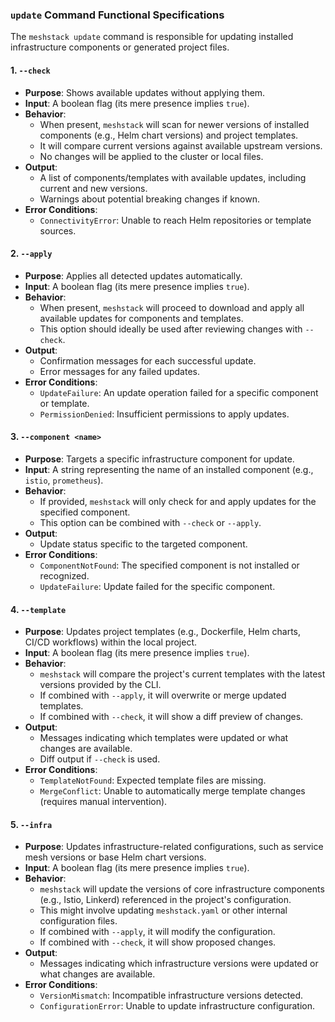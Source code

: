 ### `update` Command Functional Specifications

The `meshstack update` command is responsible for updating installed infrastructure components or generated project files.

#### 1. `--check`

*   **Purpose**: Shows available updates without applying them.
*   **Input**: A boolean flag (its mere presence implies `true`).
*   **Behavior**:
    *   When present, `meshstack` will scan for newer versions of installed components (e.g., Helm chart versions) and project templates.
    *   It will compare current versions against available upstream versions.
    *   No changes will be applied to the cluster or local files.
*   **Output**:
    *   A list of components/templates with available updates, including current and new versions.
    *   Warnings about potential breaking changes if known.
*   **Error Conditions**:
    *   `ConnectivityError`: Unable to reach Helm repositories or template sources.

#### 2. `--apply`

*   **Purpose**: Applies all detected updates automatically.
*   **Input**: A boolean flag (its mere presence implies `true`).
*   **Behavior**:
    *   When present, `meshstack` will proceed to download and apply all available updates for components and templates.
    *   This option should ideally be used after reviewing changes with `--check`.
*   **Output**:
    *   Confirmation messages for each successful update.
    *   Error messages for any failed updates.
*   **Error Conditions**:
    *   `UpdateFailure`: An update operation failed for a specific component or template.
    *   `PermissionDenied`: Insufficient permissions to apply updates.

#### 3. `--component <name>`

*   **Purpose**: Targets a specific infrastructure component for update.
*   **Input**: A string representing the name of an installed component (e.g., `istio`, `prometheus`).
*   **Behavior**:
    *   If provided, `meshstack` will only check for and apply updates for the specified component.
    *   This option can be combined with `--check` or `--apply`.
*   **Output**:
    *   Update status specific to the targeted component.
*   **Error Conditions**:
    *   `ComponentNotFound`: The specified component is not installed or recognized.
    *   `UpdateFailure`: Update failed for the specific component.

#### 4. `--template`

*   **Purpose**: Updates project templates (e.g., Dockerfile, Helm charts, CI/CD workflows) within the local project.
*   **Input**: A boolean flag (its mere presence implies `true`).
*   **Behavior**:
    *   `meshstack` will compare the project's current templates with the latest versions provided by the CLI.
    *   If combined with `--apply`, it will overwrite or merge updated templates.
    *   If combined with `--check`, it will show a diff preview of changes.
*   **Output**:
    *   Messages indicating which templates were updated or what changes are available.
    *   Diff output if `--check` is used.
*   **Error Conditions**:
    *   `TemplateNotFound`: Expected template files are missing.
    *   `MergeConflict`: Unable to automatically merge template changes (requires manual intervention).

#### 5. `--infra`

*   **Purpose**: Updates infrastructure-related configurations, such as service mesh versions or base Helm chart versions.
*   **Input**: A boolean flag (its mere presence implies `true`).
*   **Behavior**:
    *   `meshstack` will update the versions of core infrastructure components (e.g., Istio, Linkerd) referenced in the project's configuration.
    *   This might involve updating `meshstack.yaml` or other internal configuration files.
    *   If combined with `--apply`, it will modify the configuration.
    *   If combined with `--check`, it will show proposed changes.
*   **Output**:
    *   Messages indicating which infrastructure versions were updated or what changes are available.
*   **Error Conditions**:
    *   `VersionMismatch`: Incompatible infrastructure versions detected.
    *   `ConfigurationError`: Unable to update infrastructure configuration.
